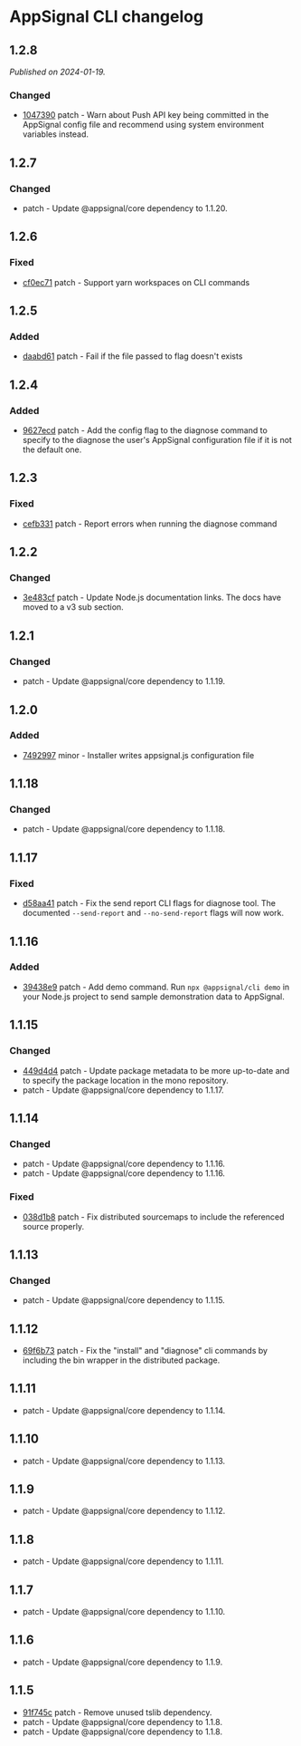 # AppSignal CLI changelog

## 1.2.8

_Published on 2024-01-19._

### Changed

- [1047390](https://github.com/appsignal/appsignal-javascript/commit/104739094e76594109a0cecb6da806eb9cb8c974) patch - Warn about Push API key being committed in the AppSignal config file and recommend using system environment variables instead.

## 1.2.7

### Changed

- patch - Update @appsignal/core dependency to 1.1.20.

## 1.2.6

### Fixed

- [cf0ec71](https://github.com/appsignal/appsignal-javascript/commit/cf0ec7158a3a0907fba5f6adc60089606b1465bb) patch - Support yarn workspaces on CLI commands

## 1.2.5

### Added

- [daabd61](https://github.com/appsignal/appsignal-javascript/commit/daabd617f9d2e7aae3ac408e75d2ca6572d07699) patch - Fail if the file passed to flag doesn't exists

## 1.2.4

### Added

- [9627ecd](https://github.com/appsignal/appsignal-javascript/commit/9627ecd9d8c70e8cdaa57c94f164c5565d59b85d) patch - Add the config flag to the diagnose command to specify to the diagnose the user's AppSignal configuration file
  if it is not the default one.

## 1.2.3

### Fixed

- [cefb331](https://github.com/appsignal/appsignal-javascript/commit/cefb331e88bd433cb49a1a3c761f0e5e6d94dff4) patch - Report errors when running the diagnose command

## 1.2.2

### Changed

- [3e483cf](https://github.com/appsignal/appsignal-javascript/commit/3e483cf1d3840d6b28df19c144c90211a677ec25) patch - Update Node.js documentation links. The docs have moved to a v3 sub section.

## 1.2.1

### Changed

- patch - Update @appsignal/core dependency to 1.1.19.

## 1.2.0

### Added

- [7492997](https://github.com/appsignal/appsignal-javascript/commit/74929977f8c961180fd1077363cd19fba085af87) minor - Installer writes appsignal.js configuration file

## 1.1.18

### Changed

- patch - Update @appsignal/core dependency to 1.1.18.

## 1.1.17

### Fixed

- [d58aa41](https://github.com/appsignal/appsignal-javascript/commit/d58aa41ceb3a4a6850467299392776c846698864) patch - Fix the send report CLI flags for diagnose tool. The documented `--send-report` and `--no-send-report` flags will now work.

## 1.1.16

### Added

- [39438e9](https://github.com/appsignal/appsignal-javascript/commit/39438e9f0649177fe55243054e8b0e8de1bd4515) patch - Add demo command. Run `npx @appsignal/cli demo` in your Node.js project to
  send sample demonstration data to AppSignal.

## 1.1.15

### Changed

- [449d4d4](https://github.com/appsignal/appsignal-javascript/commit/449d4d40381e7e6c13076732a8b4e7f65f94d5db) patch - Update package metadata to be more up-to-date and to specify the package location in the mono repository.
- patch - Update @appsignal/core dependency to 1.1.17.

## 1.1.14

### Changed

- patch - Update @appsignal/core dependency to 1.1.16.
- patch - Update @appsignal/core dependency to 1.1.16.

### Fixed

- [038d1b8](https://github.com/appsignal/appsignal-javascript/commit/038d1b8beb4042b2610ee3db1c6b3bdb3c9e881f) patch - Fix distributed sourcemaps to include the referenced source properly.

## 1.1.13

### Changed

- patch - Update @appsignal/core dependency to 1.1.15.

## 1.1.12

- [69f6b73](https://github.com/appsignal/appsignal-javascript/commit/69f6b73bf09b7b73075f23f0580c2d86a2ba4c03) patch - Fix the "install" and "diagnose" cli commands by including the bin wrapper in the distributed package.

## 1.1.11

- patch - Update @appsignal/core dependency to 1.1.14.

## 1.1.10

- patch - Update @appsignal/core dependency to 1.1.13.

## 1.1.9

- patch - Update @appsignal/core dependency to 1.1.12.

## 1.1.8

- patch - Update @appsignal/core dependency to 1.1.11.

## 1.1.7

- patch - Update @appsignal/core dependency to 1.1.10.

## 1.1.6

- patch - Update @appsignal/core dependency to 1.1.9.

## 1.1.5

- [91f745c](https://github.com/appsignal/appsignal-javascript/commit/91f745c781d68d9726ed4ed10f51da309a2ab4e7) patch - Remove unused tslib dependency.
- patch - Update @appsignal/core dependency to 1.1.8.
- patch - Update @appsignal/core dependency to 1.1.8.
